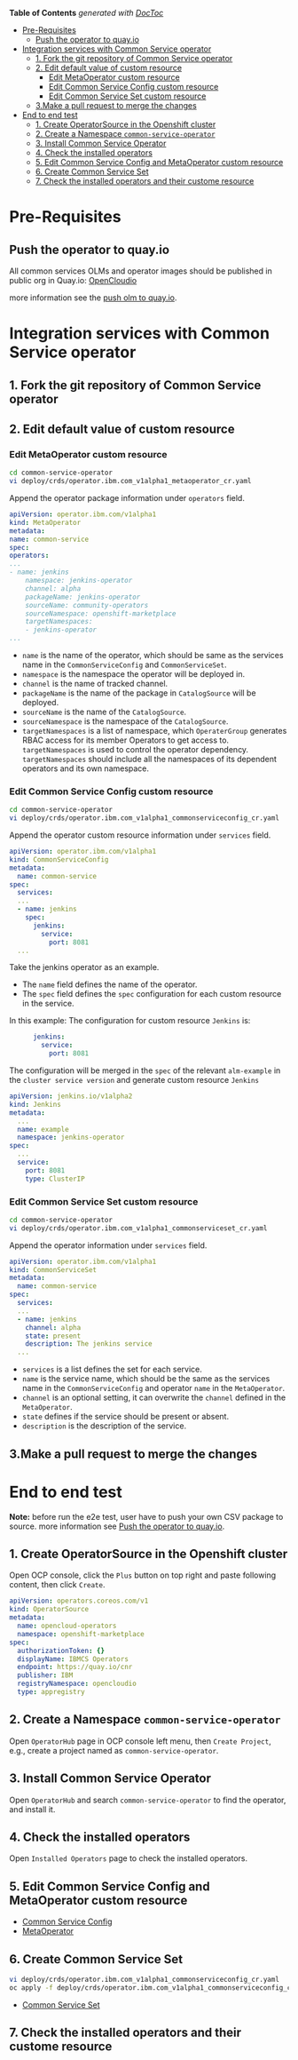 <!-- START doctoc generated TOC please keep comment here to allow auto update -->
<!-- DON'T EDIT THIS SECTION, INSTEAD RE-RUN doctoc TO UPDATE -->
**Table of Contents**  *generated with [DocToc](https://github.com/thlorenz/doctoc)*

- [Pre-Requisites](#pre-requisites)
    - [Push the operator to quay.io](#push-the-operator-to-quayio)
- [Integration services with Common Service operator](#integration-services-with-common-service-operator)
    - [1. Fork the git repository of Common Service operator](#1-fork-the-git-repository-of-common-service-operator)
    - [2. Edit default value of custom resource](#2-edit-default-value-of-custom-resource)
        - [Edit MetaOperator custom resource](#edit-metaoperator-custom-resource)
        - [Edit Common Service Config custom resource](#edit-common-service-config-custom-resource)
        - [Edit Common Service Set custom resource](#edit-common-service-set-custom-resource)
    - [3.Make a pull request to merge the changes](#3make-a-pull-request-to-merge-the-changes)
- [End to end test](#end-to-end-test)
    - [1. Create OperatorSource in the Openshift cluster](#1-create-operatorsource-in-the-openshift-cluster)
    - [2. Create a Namespace `common-service-operator`](#2-create-a-namespace-common-service-operator)
    - [3. Install Common Service Operator](#3-install-common-service-operator)
    - [4. Check the installed operators](#4-check-the-installed-operators)
    - [5. Edit Common Service Config and MetaOperator custom resource](#5-edit-common-service-config-and-metaoperator-custom-resource)
    - [6. Create Common Service Set](#6-create-common-service-set)
    - [7. Check the installed operators and their custome resource](#7-check-the-installed-operators-and-their-custome-resource)

<!-- END doctoc generated TOC please keep comment here to allow auto update -->

# Pre-Requisites

## Push the operator to quay.io

All common services OLMs and operator images should be published in public org in Quay.io: [OpenCloudio](https://quay.io/organization/opencloudio)

more information see the [push olm to quay.io](https://github.com/operator-framework/community-operators/blob/master/docs/testing-operators.md#push-to-quayio).

# Integration services with Common Service operator

## 1. Fork the git repository of Common Service operator

## 2. Edit default value of custom resource

### Edit MetaOperator custom resource

```bash
cd common-service-operator
vi deploy/crds/operator.ibm.com_v1alpha1_metaoperator_cr.yaml
```

Append the operator package information under `operators` field.

```yaml
apiVersion: operator.ibm.com/v1alpha1
kind: MetaOperator
metadata:
name: common-service
spec:
operators:
...
- name: jenkins
    namespace: jenkins-operator
    channel: alpha
    packageName: jenkins-operator
    sourceName: community-operators
    sourceNamespace: openshift-marketplace
    targetNamespaces:
    - jenkins-operator
...
```

- `name` is the name of the operator, which should be same as the services name in the `CommonServiceConfig` and `CommonServiceSet`.
- `namespace` is the namespace the operator will be deployed in.
- `channel` is the name of tracked channel.
- `packageName` is the name of the package in `CatalogSource` will be deployed.
- `sourceName` is the name of the `CatalogSource`.
- `sourceNamespace` is the namespace of the `CatalogSource`.
- `targetNamespaces` is a list of namespace, which `OperaterGroup` generates RBAC access for its member Operators to get access to. `targetNamespaces` is used to control the operator dependency. `targetNamespaces` should include all the namespaces of its dependent operators and its own namespace.

### Edit Common Service Config custom resource

```bash
cd common-service-operator
vi deploy/crds/operator.ibm.com_v1alpha1_commonserviceconfig_cr.yaml
```

Append the operator custom resource information under `services` field.

```yaml
apiVersion: operator.ibm.com/v1alpha1
kind: CommonServiceConfig
metadata:
  name: common-service
spec:
  services:
  ...
  - name: jenkins
    spec:
      jenkins:
        service:
          port: 8081
  ...
```

Take the jenkins operator as an example.
- The `name` field defines the name of the operator.
- The `spec` field defines the `spec` configuration for each custom resource in the service.

In this example:
The configuration for custom resource `Jenkins` is:

```yaml
      jenkins:
        service:
          port: 8081
```

The configuration will be merged in the `spec` of the relevant `alm-example` in the `cluster service version` and generate custom resource `Jenkins`

```yaml
apiVersion: jenkins.io/v1alpha2
kind: Jenkins
metadata:
  ...
  name: example
  namespace: jenkins-operator
spec:
  ...
  service:
    port: 8081
    type: ClusterIP
```

### Edit Common Service Set custom resource

```bash
cd common-service-operator
vi deploy/crds/operator.ibm.com_v1alpha1_commonserviceset_cr.yaml
```

Append the operator information under `services` field.

```yaml
apiVersion: operator.ibm.com/v1alpha1
kind: CommonServiceSet
metadata:
  name: common-service
spec:
  services:
  ...
  - name: jenkins
    channel: alpha
    state: present
    description: The jenkins service
  ...
```

-  `services` is a list defines the set for each service.
- `name` is the service name, which should be the same as the services name in the `CommonServiceConfig` and operator `name` in the `MetaOperator`.
- `channel` is an optional setting, it can overwrite the `channel` defined in the `MetaOperator`.
- `state` defines if the service should be present or absent.
- `description` is the description of the service.

## 3.Make a pull request to merge the changes

# End to end test

**Note:** before run the e2e test, user have to push your own CSV package to source.
more information see [Push the operator to quay.io](#push-the-operator-to-quayio).

## 1. Create OperatorSource in the Openshift cluster

Open OCP console, click the `Plus` button on top right and paste following content, then click `Create`.

```yaml
apiVersion: operators.coreos.com/v1
kind: OperatorSource
metadata:
  name: opencloud-operators
  namespace: openshift-marketplace
spec:
  authorizationToken: {}
  displayName: IBMCS Operators
  endpoint: https://quay.io/cnr
  publisher: IBM
  registryNamespace: opencloudio
  type: appregistry
```

## 2. Create a Namespace `common-service-operator`

Open `OperatorHub` page in OCP console left menu, then `Create Project`, e.g., create a project named as `common-service-operator`.

## 3. Install Common Service Operator

Open `OperatorHub` and search `common-service-operator` to find the operator, and install it.

## 4. Check the installed operators

Open `Installed Operators` page to check the installed operators.

## 5. Edit Common Service Config and MetaOperator custom resource

- [Common Service Config](#edit-common-service-config-custom-resource)
- [MetaOperator](#edit-meta-operator-custom-resource)

## 6. Create Common Service Set

```bash
vi deploy/crds/operator.ibm.com_v1alpha1_commonserviceconfig_cr.yaml
oc apply -f deploy/crds/operator.ibm.com_v1alpha1_commonserviceconfig_cr.yaml -n common-service-operator
```

- [Common Service Set](#edit-common-service-set-custom-resource)

## 7. Check the installed operators and their custome resource
